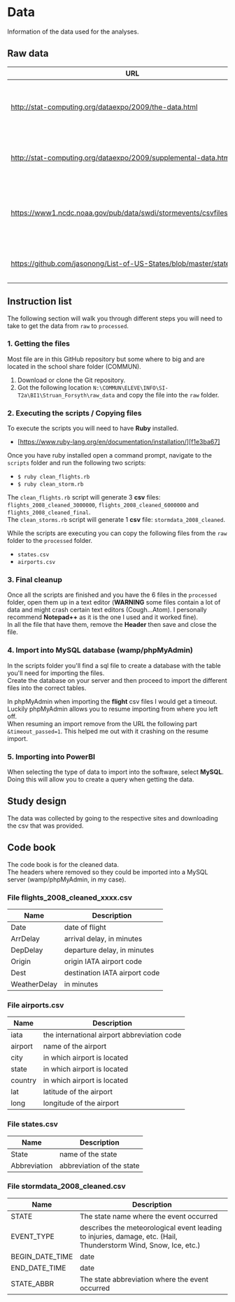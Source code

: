 # Data

Information of the data used for the analyses.

## Raw data

URL                                                                     | Description                                                                   | Date
----------------------------------------------------------------------- | ----------------------------------------------------------------------------- | ----------
<http://stat-computing.org/dataexpo/2009/the-data.html>                 | A list with most (if not all) of the flights made in the USA in 2008.         | 22.12.2017
<http://stat-computing.org/dataexpo/2009/supplemental-data.html>        | A list with most (if not all) of the airports in the USA.                     | 22.12.2017
<https://www1.ncdc.noaa.gov/pub/data/swdi/stormevents/csvfiles/legacy/> | A list with most (if not all) of the storms that occurred in the USA in 2008. | 11.01.2018
<https://github.com/jasonong/List-of-US-States/blob/master/states.csv>  | A list of the US states and their abbreviations.                              | 15.01.2018

## Instruction list

The following section will walk you through different steps you will need to take to get the data from `raw` to `processed`.

### 1\. Getting the files

Most file are in this GitHub repository but some where to big and are located in the school share folder (COMMUN).<br>

1. Download or clone the Git repository.
2. Got the following location `N:\COMMUN\ELEVE\INFO\SI-T2a\BI1\Struan_Forsyth\raw_data` and copy the file into the `raw` folder.

### 2\. Executing the scripts / Copying files

To execute the scripts you will need to have **Ruby** installed.

- [https://www.ruby-lang.org/en/documentation/installation/][f1e3ba67]

Once you have ruby installed open a command prompt, navigate to the `scripts` folder and run the following two scripts:

- `$ ruby clean_flights.rb`
- `$ ruby clean_storm.rb`

The `clean_flights.rb` script will generate 3 **csv** files: `flights_2008_cleaned_3000000`, `flights_2008_cleaned_6000000` and `flights_2008_cleaned_final`.<br>
The `clean_storms.rb` script will generate 1 **csv** file: `stormdata_2008_cleaned`.

While the scripts are executing you can copy the following files from the `raw` folder to the `processed` folder.

- `states.csv`
- `airports.csv`

### 3\. Final cleanup

Once all the scripts are finished and you have the 6 files in the `processed` folder, open them up in a text editor (**WARNING** some files contain a lot of data and might crash certain text editors (Cough...Atom). I personally recommend **Notepad++** as it is the one I used and it worked fine).<br>
In all the file that have them, remove the **Header** then save and close the file.

### 4\. Import into MySQL database (wamp/phpMyAdmin)

In the scripts folder you'll find a sql file to create a database with the table you'll need for importing the files.<br>
Create the database on your server and then proceed to import the different files into the correct tables.

In phpMyAdmin when importing the **flight** csv files I would get a timeout. Luckily phpMyAdmin allows you to resume importing from where you left off.<br>
When resuming an import remove from the URL the following part `&timeout_passed=1`. This helped me out with it crashing on the resume import.

### 5\. Importing into PowerBI

When selecting the type of data to import into the software, select **MySQL**. Doing this will allow you to create a query when getting the data.

## Study design

The data was collected by going to the respective sites and downloading the csv that was provided.

## Code book

The code book is for the cleaned data.<br>
The headers where removed so they could be imported into a MySQL server (wamp/phpMyAdmin, in my case).

### File flights_2008_cleaned_xxxx.csv

Name         | Description
------------ | -----------------------------
Date         | date of flight
ArrDelay     | arrival delay, in minutes
DepDelay     | departure delay, in minutes
Origin       | origin IATA airport code
Dest         | destination IATA airport code
WeatherDelay | in minutes

### File airports.csv

Name    | Description
------- | -------------------------------------------
iata    | the international airport abbreviation code
airport | name of the airport
city    | in which airport is located
state   | in which airport is located
country | in which airport is located
lat     | latitude of the airport
long    | longitude of the airport

### File states.csv

Name         | Description
------------ | -------------------------
State        | name of the state
Abbreviation | abbreviation of the state

### File stormdata_2008_cleaned.csv

Name            | Description
--------------- | ---------------------------------------------------------------------------------------------------------------
STATE           | The state name where the event occurred
EVENT_TYPE      | describes the meteorological event leading to injuries, damage, etc. (Hail, Thunderstorm Wind, Snow, Ice, etc.)
BEGIN_DATE_TIME | date
END_DATE_TIME   | date
STATE_ABBR      | The state abbreviation where the event occurred

[f1e3ba67]: https://www.ruby-lang.org/en/documentation/installation/ "Ruby Installation"
